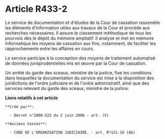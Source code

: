 # Article R433-2

Le service de documentation et d'études de la Cour de cassation rassemble les éléments d'information utiles aux travaux de la
Cour et procède aux recherches nécessaires. Il assure le classement méthodique de tous les pourvois dès le dépôt du mémoire
ampliatif. Il analyse et met en mémoire informatique les moyens de cassation aux fins, notamment, de faciliter les
rapprochements entre les affaires en cours.

Le service participe à la conception des moyens de traitement automatisé de données jurisprudentielles mis en œuvre par la
Cour de cassation.

Un arrêté du garde des sceaux, ministre de la justice, fixe les conditions dans lesquelles la documentation du service est
mise à la disposition des juridictions de l'ordre judiciaire et de l'ordre administratif, ainsi que des services relevant du
garde des sceaux, ministre de la justice.

**Liens relatifs à cet article**

	**Créé par**:

	  - Décret n°2008-522 du 2 juin 2008 - art. (V)

	**Anciens textes**:

	  - CODE DE L'ORGANISATION JUDICIAIRE. - art. R*131-16 (Ab)
